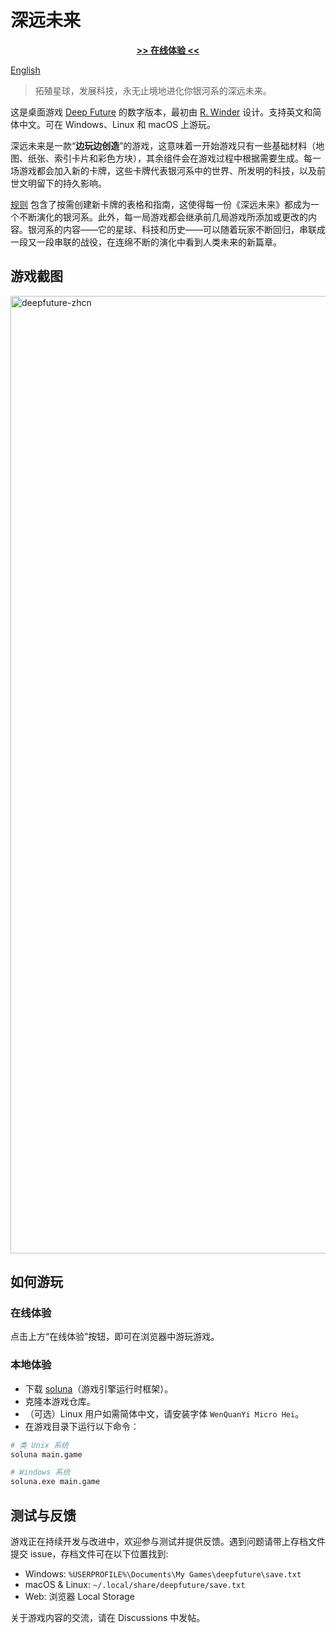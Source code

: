 # 深远未来

<div align="center">

<strong><a href="https://cloudwu.github.io/deepfuture">>> 在线体验 <<</a></strong>

</div>

[English](./README.md)

> 拓殖星球，发展科技，永无止境地进化你银河系的深远未来。

这是桌面游戏 [Deep Future](https://boardgamegeek.com/boardgame/194986/deep-future) 的数字版本，最初由 [R. Winder](https://boardgamegeek.com/boardgamedesigner/89526/r-winder) 设计。支持英文和简体中文。可在 Windows、Linux 和 macOS 上游玩。

深远未来是一款“**边玩边创造**”的游戏，这意味着一开始游戏只有一些基础材料（地图、纸张、索引卡片和彩色方块），其余组件会在游戏过程中根据需要生成。每一场游戏都会加入新的卡牌，这些卡牌代表银河系中的世界、所发明的科技，以及前世文明留下的持久影响。

[规则](./rules/Deep_Future_Rules_1_6_CN.md) 包含了按需创建新卡牌的表格和指南，这使得每一份《深远未来》都成为一个不断演化的银河系。此外，每一局游戏都会继承前几局游戏所添加或更改的内容。银河系的内容——它的星球、科技和历史——可以随着玩家不断回归，串联成一段又一段串联的战役，在连绵不断的演化中看到人类未来的新篇章。

## 游戏截图

<img width="2044" height="1532" alt="deepfuture-zhcn" src="https://github.com/user-attachments/assets/8f337dd7-98d4-48c7-85ae-8df19de29961" />

## 如何游玩

### 在线体验

点击上方“在线体验”按钮，即可在浏览器中游玩游戏。

### 本地体验

- 下载 [soluna](https://github.com/cloudwu/soluna/releases/tag/nightly)（游戏引擎运行时框架）。
- 克隆本游戏仓库。
- （可选）Linux 用户如需简体中文，请安装字体 `WenQuanYi Micro Hei`。
- 在游戏目录下运行以下命令：

```sh
# 类 Unix 系统
soluna main.game

# Windows 系统
soluna.exe main.game
```

## 测试与反馈

游戏正在持续开发与改进中，欢迎参与测试并提供反馈。遇到问题请带上存档文件提交 issue，存档文件可在以下位置找到:

- Windows: `%USERPROFILE%\Documents\My Games\deepfuture\save.txt`
- macOS & Linux: `~/.local/share/deepfuture/save.txt`
- Web: 浏览器 Local Storage

关于游戏内容的交流，请在 Discussions 中发帖。
